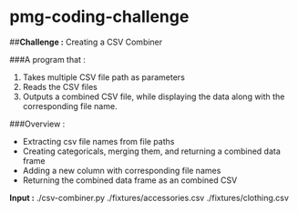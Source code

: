 # pmg-coding-challenge

##**Challenge :** Creating a CSV Combiner

###A program that :
1. Takes multiple CSV file path as parameters
2. Reads the CSV files
3. Outputs a combined CSV file, while displaying the data along with the corresponding file name. 

###Overview : 
- Extracting csv file names from file paths 
- Creating categoricals, merging them, and returning a combined data frame 
- Adding a new column with corresponding file names
- Returning the combined data frame as an combined CSV
  
**Input :** 
  ./csv-combiner.py ./fixtures/accessories.csv ./fixtures/clothing.csv
  



